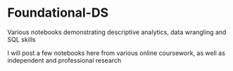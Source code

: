 # Foundational-DS
Various notebooks demonstrating descriptive analytics, data wrangling and SQL skills

I will post a few notebooks here from various online coursework, as well as independent and professional research
